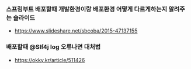 ### 스프링부트 배포할때 개발환경이랑 배포환경 어떻게 다르게하는지 알려주는 슬라이드
  - <https://www.slideshare.net/sbcoba/2015-47137155>



### 배포할때 @Slf4j log 오류나면 대처법
  - <https://okky.kr/article/511426>
